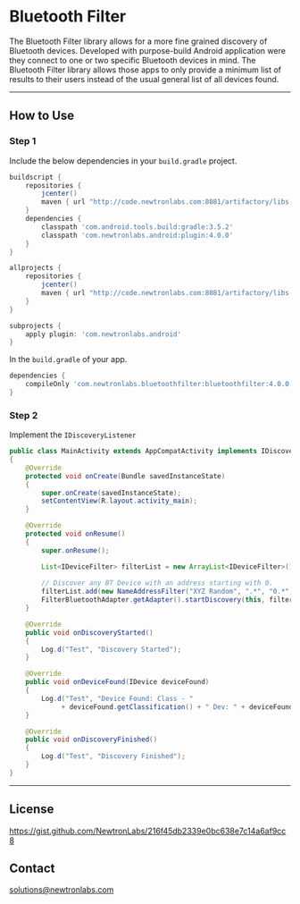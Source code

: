 # Bluetooth Filter

The Bluetooth Filter library allows for a more fine grained discovery of Bluetooth devices. Developed with purpose-build Android application were they connect to one or two specific Bluetooth devices in mind. The Bluetooth Filter library allows those apps to only provide a minimum list of results to their users instead of the usual general list of all devices found. 

---

## How to Use 

### Step 1

Include the below dependencies in your `build.gradle` project.

```gradle
buildscript {
    repositories {
        jcenter()
        maven { url "http://code.newtronlabs.com:8081/artifactory/libs-release-local" }
    }
    dependencies {
        classpath 'com.android.tools.build:gradle:3.5.2'
        classpath 'com.newtronlabs.android:plugin:4.0.0'
    }
}

allprojects {
    repositories {
        jcenter()
        maven { url "http://code.newtronlabs.com:8081/artifactory/libs-release-local" }
    }
}

subprojects {
    apply plugin: 'com.newtronlabs.android'
}
```

In the `build.gradle` of your app.

```gradle
dependencies {
    compileOnly 'com.newtronlabs.bluetoothfilter:bluetoothfilter:4.0.0'
}
```


### Step 2

Implement the `IDiscoveryListener`

```java
public class MainActivity extends AppCompatActivity implements IDiscoveryListener
{
    @Override
    protected void onCreate(Bundle savedInstanceState)
    {
        super.onCreate(savedInstanceState);
        setContentView(R.layout.activity_main);
    }

    @Override
    protected void onResume()
    {
        super.onResume();

        List<IDeviceFilter> filterList = new ArrayList<IDeviceFilter>();
        
        // Discover any BT Device with an address starting with 0.
        filterList.add(new NameAddressFilter("XYZ Random", ".*", "0.*"));
        FilterBluetoothAdapter.getAdapter().startDiscovery(this, filterList, this);
    }

    @Override
    public void onDiscoveryStarted()
    {
        Log.d("Test", "Discovery Started");
    }

    @Override
    public void onDeviceFound(IDevice deviceFound)
    {
        Log.d("Test", "Device Found: Class - " 
             + deviceFound.getClassification() + " Dev: " + deviceFound.getDevice());
    }

    @Override
    public void onDiscoveryFinished()
    {
        Log.d("Test", "Discovery Finished");
    }
}
```

---

## License
https://gist.github.com/NewtronLabs/216f45db2339e0bc638e7c14a6af9cc8


## Contact

solutions@newtronlabs.com

